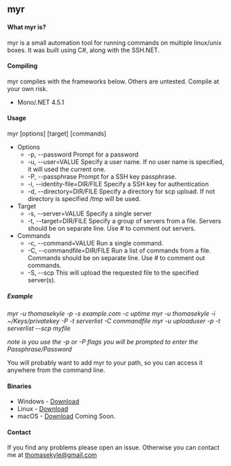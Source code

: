 ## myr


#### What myr is?
myr is a small automation tool for running commands on multiple linux/unix boxes. It was built using C#, along with the SSH.NET.

#### Compiling
myr compiles with the frameworks below. Others are untested. Compile at your own risk.
- Mono/.NET 4.5.1

#### Usage
myr [options] [target] [commands]
- Options
  - -p, --password Prompt for a password
  - -u, --user=VALUE Specify a user name. If no user name is specified, it will used the current one.
  - -P, --passphrase Prompt for a SSH key passphrase.
  - -i, --identity-file=DIR/FILE Specify a SSH key for authentication
  - -d, --directory=DIR/FILE Specify a directory for scp upload. If not directory is specified /tmp will be used.
- Target
  - -s, --server=VALUE Specify a single server
  - -t, --target=DIR/FILE Specify a group of servers from a file. Servers should be on separate line. Use # to comment out servers.
- Commands
  - -c, --command=VALUE Run a single command.
  - -C, --commandfile=DIR/FILE Run a list of commands from a file. Commands should be on separate line. Use # to comment out commands.
  - -S, --scp This will upload the requested file to the specified server(s).

##### Example
 *myr -u thomasekyle -p -s example.com -c uptime*
 *myr -u thomasekyle -i ~/Keys/privatekey -P -t serverlist -C commandfile*
 *myr -u uploaduser -p -t serverlist --scp myfile*

 *note is you use the -p or -P flags you will be prompted to enter the Passphrase/Password*


  You will probably want to add myr to your path, so you can access it anywhere from the command line.


  #### Binaries
  - Windows - [Download](https://github.com/thomasekyle/myr/blob/release/myr_Win.zip?raw=true)
  - Linux - [Download](https://github.com/thomasekyle/myr/blob/release/myr_Linux.tar?raw=true)
  - macOS - [Download](https://github.com/thomasekyle/myr/blob/release/myr_macOS.tar?raw=true)
  Coming Soon.

  #### Contact
  If you find any problems please open an issue. Otherwise you can contact me at thomasekyle@gmail.com
